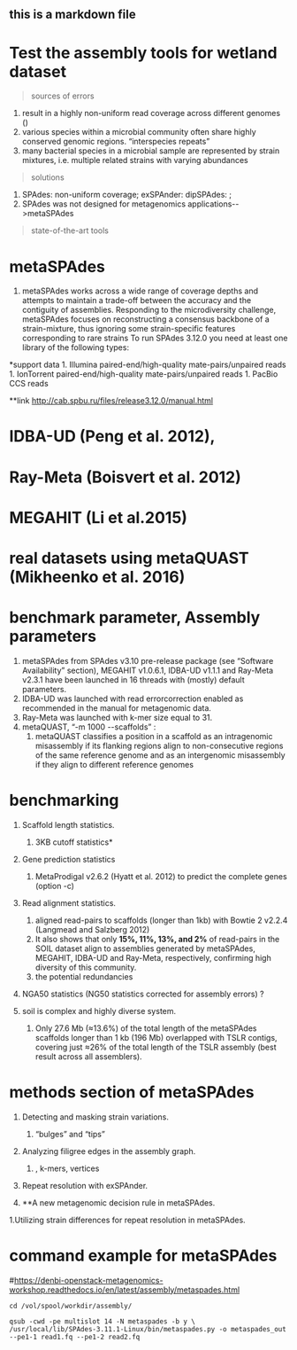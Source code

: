 ## this is a markdown file

# Test the assembly tools for wetland dataset

> sources of errors
1. result in a highly non-uniform read coverage across different genomes ()
1. various species within a microbial community often share highly conserved genomic regions.  “interspecies repeats”
1. many bacterial species in a microbial sample are represented by strain mixtures, i.e. multiple related strains with varying abundances

> solutions
1. SPAdes: non-uniform coverage; exSPAnder: dipSPAdes: ; 
1. SPAdes was not designed for metagenomics applications-->metaSPAdes

> state-of-the-art tools

# metaSPAdes
1.  metaSPAdes works across a wide range of coverage depths and attempts to maintain a trade-off between the accuracy and the contiguity of assemblies. Responding to the microdiversity challenge, metaSPAdes focuses on reconstructing a consensus backbone of a strain-mixture, thus ignoring some strain-specific features corresponding to rare strains
To run SPAdes 3.12.0 you need at least one library of the following types:

*support data
    1. Illumina paired-end/high-quality mate-pairs/unpaired reads
    1. IonTorrent paired-end/high-quality mate-pairs/unpaired reads
    1. PacBio CCS reads



**link
http://cab.spbu.ru/files/release3.12.0/manual.html




# IDBA-UD (Peng et al. 2012), 



# Ray-Meta (Boisvert et al. 2012)



# MEGAHIT (Li et al.2015)



#  real datasets using metaQUAST (Mikheenko et al. 2016)


# benchmark parameter, Assembly parameters

1. metaSPAdes from SPAdes v3.10 pre-release package (see “Software Availability” section), MEGAHIT v1.0.6.1, IDBA-UD v1.1.1 and Ray-Meta v2.3.1 have been launched in 16 threads with (mostly) default parameters. 
1. IDBA-UD was launched with read errorcorrection enabled as recommended in the manual for metagenomic data. 
1. Ray-Meta was launched with k-mer size equal to 31. 
1. metaQUAST,  “-m 1000 --scaffolds” :
    1. metaQUAST classifies a position in a scaffold as an intragenomic misassembly if its flanking regions align to non-consecutive regions of the same reference genome and as an intergenomic misassembly if they align to different reference genomes
    
# benchmarking
1. Scaffold length statistics. 
    1. 3KB cutoff statistics*

1. Gene prediction statistics
    1. MetaProdigal v2.6.2 (Hyatt et al. 2012) to predict the complete genes (option -c) 
    
1. Read alignment statistics.
    1.  aligned read-pairs to scaffolds (longer than 1kb) with Bowtie 2 v2.2.4 (Langmead and Salzberg 2012)
    1.  It also shows that only **15%, 11%, 13%, and 2%** of read-pairs in the SOIL dataset align to assemblies generated by
metaSPAdes, MEGAHIT, IDBA-UD and Ray-Meta, respectively, confirming high diversity of this community.
    1.  the potential redundancies 

1. NGA50 statistics (NG50 statistics corrected for assembly errors) ?

1. soil is complex and highly diverse system. 
    1. Only 27.6 Mb (≈13.6%) of the total length of the metaSPAdes scaffolds longer than 1 kb (196 Mb) overlapped with TSLR
contigs, covering just ≈26% of the total length of the TSLR assembly (best result across all assemblers).

# methods section of metaSPAdes
1. Detecting and masking strain variations. 
    1.  “bulges” and “tips” 

1. Analyzing filigree edges in the assembly graph.
    1. , k-mers, vertices

1. Repeat resolution with exSPAnder. 

1. **A new metagenomic decision rule in metaSPAdes.

1.Utilizing strain differences for repeat resolution in metaSPAdes. 



# command example for metaSPAdes
#https://denbi-openstack-metagenomics-workshop.readthedocs.io/en/latest/assembly/metaspades.html
```
cd /vol/spool/workdir/assembly/

qsub -cwd -pe multislot 14 -N metaspades -b y \
/usr/local/lib/SPAdes-3.11.1-Linux/bin/metaspades.py -o metaspades_out --pe1-1 read1.fq --pe1-2 read2.fq

```
    

